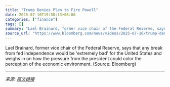 ```yaml
---
title: "Trump Denies Plan to Fire Powell"
date: 2025-07-16T19:58:13+08:00
categories: ["finance"]
tags: []
summary: "Lael Brainard, former vice chair of the Federal Reserve, says that any break from fed independence would be 'extremely bad' for the United States and weighs in on how the pressure from the president c"
source_url: "https://www.bloomberg.com/news/videos/2025-07-16/trump-denies-plan-to-fire-powell-video"
---
```


Lael Brainard, former vice chair of the Federal Reserve, says that any break from fed independence would be 'extremely bad' for the United States and weighs in on how the pressure from the president could color the perception of the economic environment. (Source: Bloomberg)

---

*来源: [原文链接](https://www.bloomberg.com/news/videos/2025-07-16/trump-denies-plan-to-fire-powell-video)*
